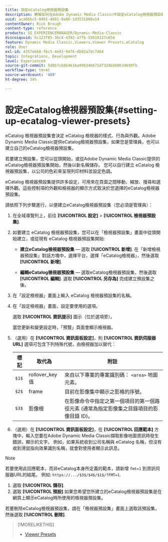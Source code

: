 ```yaml
---
title: 設定eCatalog檢視器預設集
description: 瞭解如何在Adobe Dynamic Media Classic中設定eCatalog檢視器預設集。
uuid: aca66bc5-8491-4d81-9a06-1d3531860a14
contentOwner: Rick Brough
content-type: reference
products: SG_EXPERIENCEMANAGER/Dynamic-Media-Classic
discoiquuid: 6c123f85-3bc4-4392-a7fb-55618127c65e
feature: Dynamic Media Classic,Viewers,Viewer Presets,eCatalog
role: User
exl-id: 4357e6b8-fbc5-4e93-9476-db92a7dc7464
topic: Integrations, Development
level: Experienced
source-git-commit: 5d8b7cb8b4616a998346675d7324b568634698fb
workflow-type: tm+mt
source-wordcount: '489'
ht-degree: 34%

---
```


# 設定eCatalog檢視器預設集{#setting-up-ecatalog-viewer-presets}

eCatalog 檢視器預設集會決定 eCatalog 檢視器的樣式、行為與外觀。Adobe Dynamic Media Classic提供eCatalog檢視器預設集，如果您是管理員，也可以建立自己的eCatalog檢視器預設集。

若要建立預設集，您可以從頭開始，或從Adobe Dynamic Media Classic提供的eCatalog檢視器預設集開始，然後以新名稱儲存。 您可以自行建立 eCatalog 檢視器預設集，以公司的色彩來呈現列印材料並設定色調。

eCatalog 檢視器預設集提供許多設定，可用來在頁面之間移動、縮放、搜尋和選擇外觀。這些控制項的外觀和檢視器的顯示方式取決於您選擇的eCatalog檢視器預設集。

請依照下列步驟進行，以便建立eCatalog檢視器預設集（您必須是管理員）：

1. 在全域導覽列上，前往 **[!UICONTROL 設定]** > **[!UICONTROL 檢視器預設集]**.
1. 如要建立 eCatalog 檢視器預設集，您可以在「檢視器預設集」畫面中從頭開始建立，或從現有 eCatalog 檢視器預設集開始:

   * **建立eCatalog檢視器預設集**  — 選取 **[!UICONTROL 新增]**. 在「新增檢視器預設集」對話方塊中，選擇平台，選擇「eCatalog檢視器」，然後選取 **[!UICONTROL 新增]**.

   * **編輯eCatalog檢視器預設集**  — 選取eCatalog檢視器預設集，然後選取 **[!UICONTROL 編輯]**. 選取 **[!UICONTROL 另存為]** 完成建立預設集之後。

1. 在「設定檢視器」畫面上輸入 eCatalog 檢視器預設集的名稱。
1. 在「設定檢視器」畫面，設定要使用的選項。

   選取 **[!UICONTROL 資訊提示]** 圖示（位於選項旁）。

   當您更新和變更設定時，「預覽」頁面會顯示檢視器。

1. （選用）在 **[!UICONTROL 資訊面板設定]**，則 **[!UICONTROL 資訊伺服器URL]** 選項可包含下列特殊代號，由檢視器加以替代：

   | 標記 | 取代為 | 附註 |
   | --- | --- | --- |
   | `$1$` | rollover_key 值 | 來自以下專案的專案識別碼： `<area>` 地圖元素。 |
   | `$2$` | frame | 目前在影像集中顯示之影格的序號。 |
   | `$3$` | 影像根 | 在影像命令中指定之第一個項目的第一個路徑元素 (通常為指定影像集之目錄項目的影像目錄 ID)。 |

1. （選用）在 **[!UICONTROL 資訊面板設定]**，在 **[!UICONTROL 回應範本]** 方塊中，輸入您要在Adobe Dynamic Media Classic擷取影像地圖資訊時發生錯誤，顯示的文字。 例如，如果系統收到公司名稱與 eCatalog 名稱，但沒有收到滑鼠指向效果識別名稱，就會對使用者顯示此訊息。

>[!NOTE]
>
>若要使用此回應範本，而非eCatalog本身所定義的範本，請新增 `fmt=1` 到資訊伺服器URL的結尾。 例如: `https://.../$3$/$4$/$1$/?FMT=1`.

1. 選取 **[!UICONTROL 儲存]**.
1. 選取 **[!UICONTROL 預設]** 如果您希望您所建立的eCatalog檢視器預設集是在網頁上顯示eCatalog時所使用的檢視器預設集。

若要刪除eCatalog檢視器預設集，請在「檢視器預設集」畫面上選取該預設集，然後選取 **[!UICONTROL 刪除]**.

>[!MORELIKETHIS]
>
>* [Viewer Presets](application-setup.md#viewer_presets)
